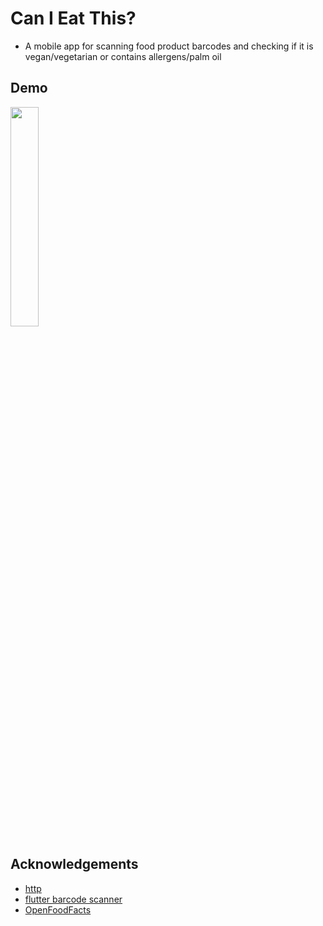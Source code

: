 # Can I Eat This?
* A mobile app for scanning food product barcodes and checking if it is 
vegan/vegetarian or contains allergens/palm oil 

## Demo
<img src="/docs/demo.gif" width=30% height=30%>

## Acknowledgements
* [http](https://github.com/dart-lang/http)
* [flutter barcode scanner](https://github.com/AmolGangadhare/flutter_barcode_scanner)
* [OpenFoodFacts](https://github.com/openfoodfacts)

